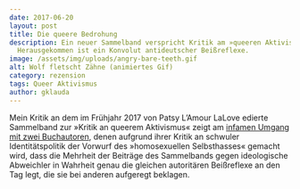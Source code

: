 ```yaml
---
date: 2017-06-20
layout: post
title: Die queere Bedrohung
description: Ein neuer Sammelband verspricht Kritik am »queeren Aktivismus«.
  Herausgekommen ist ein Konvolut antideutscher Beißreflexe.
image: /assets/img/uploads/angry-bare-teeth.gif
alt: Wolf fletscht Zähne (animiertes Gif)
category: rezension
tags: Queer Aktivismus
author: gklauda
---
```

Mein Kritik an dem im Frühjahr 2017 von Patsy L’Amour LaLove edierte Sammelband zur »Kritik an queerem Aktivismus« zeigt am <a href="https://archiv.akweb.de/ak_s/ak628/20.htm)« (*analyse & kritik*, 20.06.2017" aria-label="Artikel in analyse & kritik lesen">infamen Umgang mit zwei Buchautoren</a>, denen aufgrund ihrer Kritik an schwuler Identitätspolitik der Vorwurf des »homosexuellen Selbsthasses« gemacht wird, dass die Mehrheit der Beiträge des Sammelbands gegen ideologische Abweichler in Wahrheit genau die gleichen autoritären Beißreflexe an den Tag legt, die sie bei anderen aufgeregt beklagen.